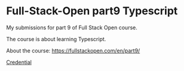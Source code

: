 # Full-Stack-Open part9 Typescript

My submissions for part 9 of Full Stack Open course.

The course is about learning Typescript.

About the course: https://fullstackopen.com/en/part9/

[Credential](https://studies.cs.helsinki.fi/stats/api/certificate/fs-typescript/en/c1b9d7cac8192322ad5b659de0ab7aaf)
